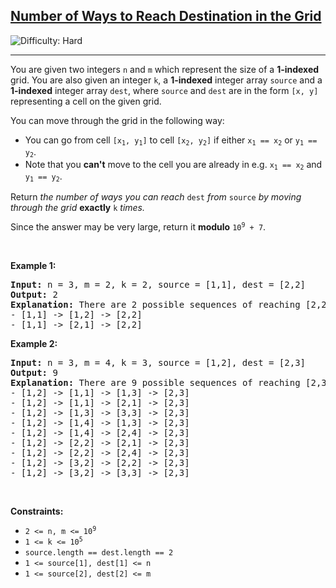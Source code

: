 <h2><a href="https://leetcode.com/problems/number-of-ways-to-reach-destination-in-the-grid">Number of Ways to Reach Destination in the Grid</a></h2> <img src='https://img.shields.io/badge/Difficulty-Hard-red' alt='Difficulty: Hard' /><hr><p>You are given two integers <code>n</code> and <code>m</code> which represent the size of a <strong>1-indexed </strong>grid. You are also given an integer <code>k</code>, a <strong>1-indexed</strong> integer array <code>source</code> and a <strong>1-indexed</strong> integer array <code>dest</code>, where <code>source</code> and <code>dest</code> are in the form <code>[x, y]</code> representing a cell on the given grid.</p>

<p>You can move through the grid in the following way:</p>

<ul>
	<li>You can go from cell <code>[x<sub>1</sub>, y<sub>1</sub>]</code> to cell <code>[x<sub>2</sub>, y<sub>2</sub>]</code> if either <code>x<sub>1</sub> == x<sub>2</sub></code> or <code>y<sub>1</sub> == y<sub>2</sub></code>.</li>
	<li>Note that you <strong>can&#39;t</strong> move to the cell you are already in e.g. <code>x<sub>1</sub> == x<sub>2</sub></code> and <code>y<sub>1</sub> == y<sub>2</sub></code>.</li>
</ul>

<p>Return <em>the number of ways you can reach</em> <code>dest</code> <em>from</em> <code>source</code> <em>by moving through the grid</em> <strong>exactly</strong> <code>k</code> <em>times.</em></p>

<p>Since the answer may be very large, return it <strong>modulo</strong> <code>10<sup>9</sup> + 7</code>.</p>

<p>&nbsp;</p>
<p><strong class="example">Example 1:</strong></p>

<pre>
<strong>Input:</strong> n = 3, m = 2, k = 2, source = [1,1], dest = [2,2]
<strong>Output:</strong> 2
<strong>Explanation:</strong> There are 2 possible sequences of reaching [2,2] from [1,1]:
- [1,1] -&gt; [1,2] -&gt; [2,2]
- [1,1] -&gt; [2,1] -&gt; [2,2]
</pre>

<p><strong class="example">Example 2:</strong></p>

<pre>
<strong>Input:</strong> n = 3, m = 4, k = 3, source = [1,2], dest = [2,3]
<strong>Output:</strong> 9
<strong>Explanation:</strong> There are 9 possible sequences of reaching [2,3] from [1,2]:
- [1,2] -&gt; [1,1] -&gt; [1,3] -&gt; [2,3]
- [1,2] -&gt; [1,1] -&gt; [2,1] -&gt; [2,3]
- [1,2] -&gt; [1,3] -&gt; [3,3] -&gt; [2,3]
- [1,2] -&gt; [1,4] -&gt; [1,3] -&gt; [2,3]
- [1,2] -&gt; [1,4] -&gt; [2,4] -&gt; [2,3]
- [1,2] -&gt; [2,2] -&gt; [2,1] -&gt; [2,3]
- [1,2] -&gt; [2,2] -&gt; [2,4] -&gt; [2,3]
- [1,2] -&gt; [3,2] -&gt; [2,2] -&gt; [2,3]
- [1,2] -&gt; [3,2] -&gt; [3,3] -&gt; [2,3]
</pre>

<p>&nbsp;</p>
<p><strong>Constraints:</strong></p>

<ul>
	<li><code>2 &lt;= n, m &lt;= 10<sup>9</sup></code></li>
	<li><code>1 &lt;= k&nbsp;&lt;= 10<sup>5</sup></code></li>
	<li><code>source.length == dest.length == 2</code></li>
	<li><code>1 &lt;= source[1], dest[1] &lt;= n</code></li>
	<li><code>1 &lt;= source[2], dest[2] &lt;= m</code></li>
</ul>
